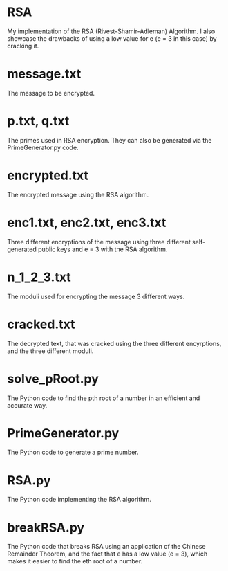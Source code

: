 # RSA
My implementation of the RSA (Rivest-Shamir-Adleman) Algorithm. I also showcase the drawbacks of using a low value for e (e = 3 in this case) by cracking it.

# message.txt
The message to be encrypted.

# p.txt, q.txt
The primes used in RSA encryption. They can also be generated via the PrimeGenerator.py code.

# encrypted.txt
The encrypted message using the RSA algorithm.

# enc1.txt, enc2.txt, enc3.txt
Three different encryptions of the message using three different self-generated public keys and e = 3 with the RSA algorithm.

# n_1_2_3.txt
The moduli used for encrypting the message 3 different ways.

# cracked.txt
The decrypted text, that was cracked using the three different encyrptions, and the three different moduli.

# solve_pRoot.py
The Python code to find the pth root of a number in an efficient and accurate way.

# PrimeGenerator.py
The Python code to generate a prime number.

# RSA.py
The Python code implementing the RSA algorithm.

# breakRSA.py
The Python code that breaks RSA using an application of the Chinese Remainder Theorem, and the fact that e has a low value (e = 3), which makes it easier to find the eth root of a number.
